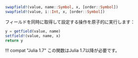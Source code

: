```julia
swapfield!(value, name::Symbol, x, [order::Symbol])
swapfield!(value, i::Int, x, [order::Symbol])
```

フィールドを同時に取得して設定する操作を原子的に実行します：

```julia
y = getfield(value, name)
setfield!(value, name, x)
return y
```

!!! compat "Julia 1.7"
    この関数はJulia 1.7以降が必要です。

